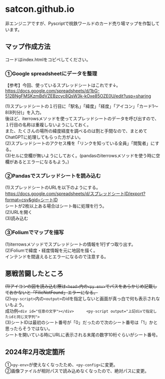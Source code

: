 # satcon.github.io
非エンジニアですが、Pyscriptで桃鉄ワールドのカード売り場マップを作製しています。  

## マップ作成方法
コードは<a heref="index.html">index.html</a>をコピペしてください。
### ①Google spreadsheetにデータを整理
【参考】今回、使っているスプレッドシートはこれです↓。  
https://docs.google.com/spreadsheets/d/1bG-512BNgFMSKzmBdVZEBzcyc8QsW3k-kOxe85OZE0U/edit?usp=sharing  

(1)スプレッドシートの１行目に「駅名」「緯度」「経度」「アイコン」「カード1～8(8列分)」を入力。  
 後ほど、iterrowsメソッドを使ってスプレッドシートのデータを呼び出すので、１行目の名称は重複しないようにしておく。  
 また、たくさんの場所の緯度経度を調べるのは割と手間なので、まとめてChatGPTに処理してもらった方がよい。  
(2)スプレッドシートのアクセス権を「リンクを知っている全員」「閲覧者」にする。  
(3)セルに空欄が無いようにしておく。(pandasのiterrowsメソッドを使う時に空欄があるとエラーになるもよう。)  

### ②Pandasでスプレッドシートを読み込む
(1)スプレッドシートのURLを以下のようにする。  
https://docs.google.com/spreadsheets/d/スプレッドシートID/export?format=csv&gid=シートID  
シートが2枚以上ある場合はシート毎に処理を行う。    
(2)URLを開く  
(3)読み込む  

### ③Foliumでマップを描写
(1)iterrowsメソッドでスプレッドシートの情報を1行ずつ取り出す。  
(2)Foliumで緯度・経度情報を元に地図を描く。  
インテンドを間違えるとエラーになるので注意する。

## 悪戦苦闘したところ
~~(1)アイコンの図を読み込む際は```<head>```内の```<py-env>```でパスをあらかじめ記載しておかないと「FilieNotFound」エラーになる。~~  
(2)```<py-script>```内の```<output>```のidを指定しないと画面が真っ白で何も表示されないもよう。  
成功例```<div id="任意の文字"></div>  　 
<py-script output="上記divで指定したidと同じ文字列">```  
(3)シートIDは最初のシート番号が「0」だったので次のシート番号は「1」かと思ったらそうではない。  
シートを開いている時にURLに表示される末尾の数字10桁ぐらいがシート番号。

## 2024年2月改定箇所
①```<py-env>```が使えなくなったため、```<py-config>```に変更。  
②画像ファイルが相対パスで読み込めなくなったので、絶対パスに変更。
